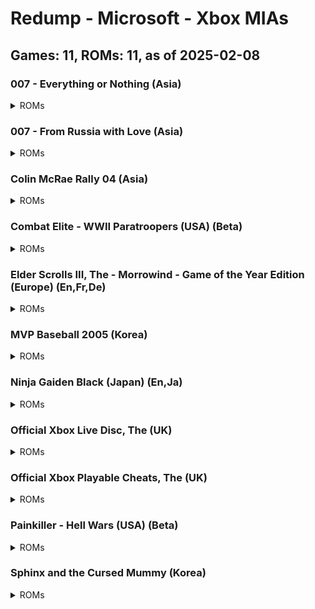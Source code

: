 # Redump - Microsoft - Xbox MIAs
## Games: 11, ROMs: 11, as of 2025-02-08
### 007 - Everything or Nothing (Asia)
<details>
<summary>ROMs</summary>

- 007 - Everything or Nothing (Asia).iso, CRC: 31a913c5
</details>

### 007 - From Russia with Love (Asia)
<details>
<summary>ROMs</summary>

- 007 - From Russia with Love (Asia).iso, CRC: f4a1346b
</details>

### Colin McRae Rally 04 (Asia)
<details>
<summary>ROMs</summary>

- Colin McRae Rally 04 (Asia).iso, CRC: 13242a24
</details>

### Combat Elite - WWII Paratroopers (USA) (Beta)
<details>
<summary>ROMs</summary>

- Combat Elite - WWII Paratroopers (USA) (Beta).iso, CRC: b0d4432d
</details>

### Elder Scrolls III, The - Morrowind - Game of the Year Edition (Europe) (En,Fr,De)
<details>
<summary>ROMs</summary>

- Elder Scrolls III, The - Morrowind - Game of the Year Edition (Europe) (En,Fr,De).iso, CRC: 8bf51260
</details>

### MVP Baseball 2005 (Korea)
<details>
<summary>ROMs</summary>

- MVP Baseball 2005 (Korea).iso, CRC: 9e8eb453
</details>

### Ninja Gaiden Black (Japan) (En,Ja)
<details>
<summary>ROMs</summary>

- Ninja Gaiden Black (Japan) (En,Ja).iso, CRC: 705cc1c8
</details>

### Official Xbox Live Disc, The (UK)
<details>
<summary>ROMs</summary>

- Official Xbox Live Disc, The (UK).iso, CRC: d722be08
</details>

### Official Xbox Playable Cheats, The (UK)
<details>
<summary>ROMs</summary>

- Official Xbox Playable Cheats, The (UK).iso, CRC: 1cb40d67
</details>

### Painkiller - Hell Wars (USA) (Beta)
<details>
<summary>ROMs</summary>

- Painkiller - Hell Wars (USA) (Beta) (2005-10-18).iso, CRC: 3f99c722
</details>

### Sphinx and the Cursed Mummy (Korea)
<details>
<summary>ROMs</summary>

- Sphinx and the Cursed Mummy (Korea).iso, CRC: 2c366578
</details>

